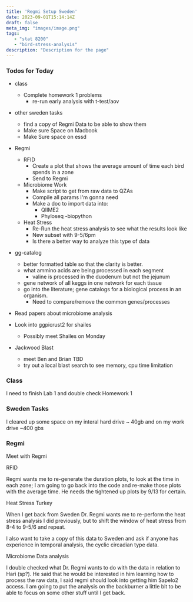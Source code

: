 ```yaml
---
title: 'Regmi Setup Sweden'
date: 2023-09-01T15:14:14Z
draft: false
meta_img: "images/image.png"
tags:
   - "stat 8200"
   - "bird-stress-analysis"
description: "Description for the page"
---
```


### Todos for Today

- class
  - Complete homework 1 problems
    - re-run early analysis with t-test/aov
  
- other sweden tasks
  - find a copy of Regmi Data to be able to show them
  - Make sure Space on Macbook
  - Make Sure space on essd
  
- Regmi
  - RFID
    - Create a plot that shows the average amount of time each bird spends in a zone
    - Send to Regmi
  - Microbiome Work
    - Make script to get from raw data to QZAs
    - Compile all params I'm gonna need
    - Make a doc to import data into:
      - QIIME2
      - Phyloseq
      -biopython
  - Heat Stress
    - Re-Run the heat stress analysis to see what the results look like
    - New subset with 9-5/6pm
    - Is there a better way to analyze this type of data
      
- gg-catalog
  - better formatted table so that the clarity is better.
  - what ammino acids are being processed in each segment
    - valine is processed in the duodenum but not the jejunum
  - gene network of all keggs in one network for each tissue
  - go into the literature; gene catalogs for a biological process in an organism.
      - Need to compare/remove the common genes/processes 

 
- Read papers about microbiome analysis

- Look into ggpicrust2 for shailes
  - Possibly meet Shailes on Monday
  
- Jackwood Blast
  - meet Ben and Brian TBD
  - try out a local blast search to see memory, cpu time limitation
  
### Class

I need to finish Lab 1 and double check Homework 1

### Sweden Tasks

I cleared up some space on my interal hard drive ~ 40gb and on my work drive ~400 gbs

### Regmi

Meet with Regmi

RFID

Regmi wants me to re-generate the duration plots, to look at the time in each zone; I am going to go back into the code and re-make those plots with the average time. He needs the tightened up plots by 9/13 for certain. 

Heat Stress Turkey

When I get back from Sweden Dr. Regmi wants me to re-perform the heat stress analysis I did previously, but to shift the window of heat stress from 8-4 to 9-5/6 and repeat. 

I also want to take a copy of this data to Sweden and ask if anyone has experience in temporal analysis, the cyclic circadian type data. 

Microbiome Data analysis

I double checked what Dr. Regmi wants to do with the data in relation to Hari (sp?). He said that he would be interested in him learning how to process the raw data, I said regmi should look into getting him Sapelo2 access. I am going to put the analysis on the backburner a little bit to be able to focus on some other stuff until I get back. 
